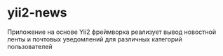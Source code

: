 # yii2-news
Приложение на основе Yii2 фреймворка реализует вывод новостной ленты и почтовых уведомлений для различных категорий пользователей
